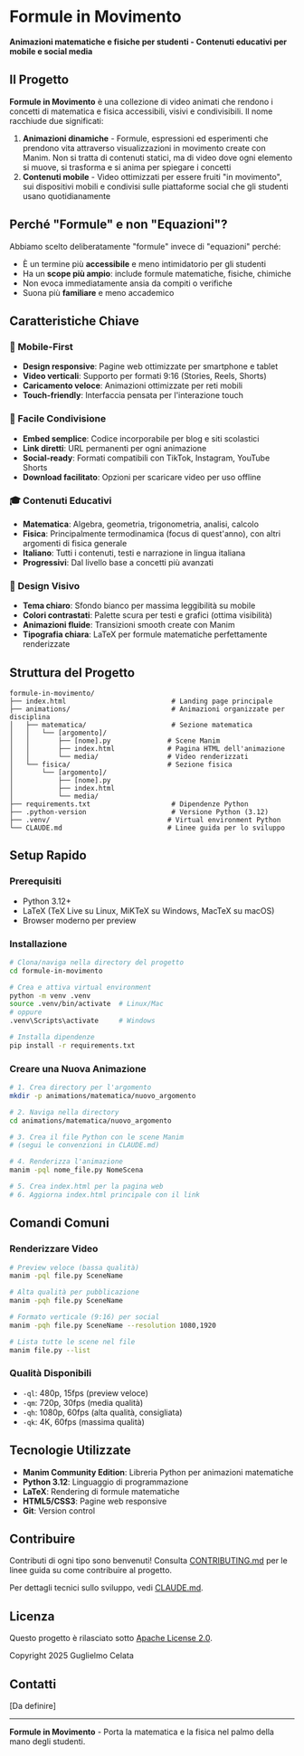 # Formule in Movimento

**Animazioni matematiche e fisiche per studenti - Contenuti educativi per mobile e social media**

## Il Progetto

**Formule in Movimento** è una collezione di video animati che rendono i concetti di matematica e fisica accessibili, visivi e condivisibili. Il nome racchiude due significati:

1. **Animazioni dinamiche** - Formule, espressioni ed esperimenti che prendono vita attraverso visualizzazioni in movimento create con Manim. Non si tratta di contenuti statici, ma di video dove ogni elemento si muove, si trasforma e si anima per spiegare i concetti
2. **Contenuti mobile** - Video ottimizzati per essere fruiti "in movimento", sui dispositivi mobili e condivisi sulle piattaforme social che gli studenti usano quotidianamente

## Perché "Formule" e non "Equazioni"?

Abbiamo scelto deliberatamente "formule" invece di "equazioni" perché:
- È un termine più **accessibile** e meno intimidatorio per gli studenti
- Ha un **scope più ampio**: include formule matematiche, fisiche, chimiche
- Non evoca immediatamente ansia da compiti o verifiche
- Suona più **familiare** e meno accademico

## Caratteristiche Chiave

### 📱 Mobile-First
- **Design responsive**: Pagine web ottimizzate per smartphone e tablet
- **Video verticali**: Supporto per formati 9:16 (Stories, Reels, Shorts)
- **Caricamento veloce**: Animazioni ottimizzate per reti mobili
- **Touch-friendly**: Interfaccia pensata per l'interazione touch

### 🔗 Facile Condivisione
- **Embed semplice**: Codice incorporabile per blog e siti scolastici
- **Link diretti**: URL permanenti per ogni animazione
- **Social-ready**: Formati compatibili con TikTok, Instagram, YouTube Shorts
- **Download facilitato**: Opzioni per scaricare video per uso offline

### 🎓 Contenuti Educativi
- **Matematica**: Algebra, geometria, trigonometria, analisi, calcolo
- **Fisica**: Principalmente termodinamica (focus di quest'anno), con altri argomenti di fisica generale
- **Italiano**: Tutti i contenuti, testi e narrazione in lingua italiana
- **Progressivi**: Dal livello base a concetti più avanzati

### 🎨 Design Visivo
- **Tema chiaro**: Sfondo bianco per massima leggibilità su mobile
- **Colori contrastati**: Palette scura per testi e grafici (ottima visibilità)
- **Animazioni fluide**: Transizioni smooth create con Manim
- **Tipografia chiara**: LaTeX per formule matematiche perfettamente renderizzate

## Struttura del Progetto

```
formule-in-movimento/
├── index.html                          # Landing page principale
├── animations/                         # Animazioni organizzate per disciplina
│   ├── matematica/                     # Sezione matematica
│   │   └── [argomento]/
│   │       ├── [nome].py              # Scene Manim
│   │       ├── index.html             # Pagina HTML dell'animazione
│   │       └── media/                 # Video renderizzati
│   └── fisica/                        # Sezione fisica
│       └── [argomento]/
│           ├── [nome].py
│           ├── index.html
│           └── media/
├── requirements.txt                    # Dipendenze Python
├── .python-version                     # Versione Python (3.12)
├── .venv/                             # Virtual environment Python
└── CLAUDE.md                          # Linee guida per lo sviluppo
```

## Setup Rapido

### Prerequisiti
- Python 3.12+
- LaTeX (TeX Live su Linux, MiKTeX su Windows, MacTeX su macOS)
- Browser moderno per preview

### Installazione

```bash
# Clona/naviga nella directory del progetto
cd formule-in-movimento

# Crea e attiva virtual environment
python -m venv .venv
source .venv/bin/activate  # Linux/Mac
# oppure
.venv\Scripts\activate     # Windows

# Installa dipendenze
pip install -r requirements.txt
```

### Creare una Nuova Animazione

```bash
# 1. Crea directory per l'argomento
mkdir -p animations/matematica/nuovo_argomento

# 2. Naviga nella directory
cd animations/matematica/nuovo_argomento

# 3. Crea il file Python con le scene Manim
# (segui le convenzioni in CLAUDE.md)

# 4. Renderizza l'animazione
manim -pql nome_file.py NomeScena

# 5. Crea index.html per la pagina web
# 6. Aggiorna index.html principale con il link
```

## Comandi Comuni

### Renderizzare Video

```bash
# Preview veloce (bassa qualità)
manim -pql file.py SceneName

# Alta qualità per pubblicazione
manim -pqh file.py SceneName

# Formato verticale (9:16) per social
manim -pqh file.py SceneName --resolution 1080,1920

# Lista tutte le scene nel file
manim file.py --list
```

### Qualità Disponibili
- `-ql`: 480p, 15fps (preview veloce)
- `-qm`: 720p, 30fps (media qualità)
- `-qh`: 1080p, 60fps (alta qualità, consigliata)
- `-qk`: 4K, 60fps (massima qualità)

## Tecnologie Utilizzate

- **Manim Community Edition**: Libreria Python per animazioni matematiche
- **Python 3.12**: Linguaggio di programmazione
- **LaTeX**: Rendering di formule matematiche
- **HTML5/CSS3**: Pagine web responsive
- **Git**: Version control

## Contribuire

Contributi di ogni tipo sono benvenuti! Consulta [CONTRIBUTING.md](CONTRIBUTING.md) per le linee guida su come contribuire al progetto.

Per dettagli tecnici sullo sviluppo, vedi [CLAUDE.md](CLAUDE.md).

## Licenza

Questo progetto è rilasciato sotto [Apache License 2.0](LICENSE).

Copyright 2025 Guglielmo Celata

## Contatti

[Da definire]

---

**Formule in Movimento** - Porta la matematica e la fisica nel palmo della mano degli studenti.
